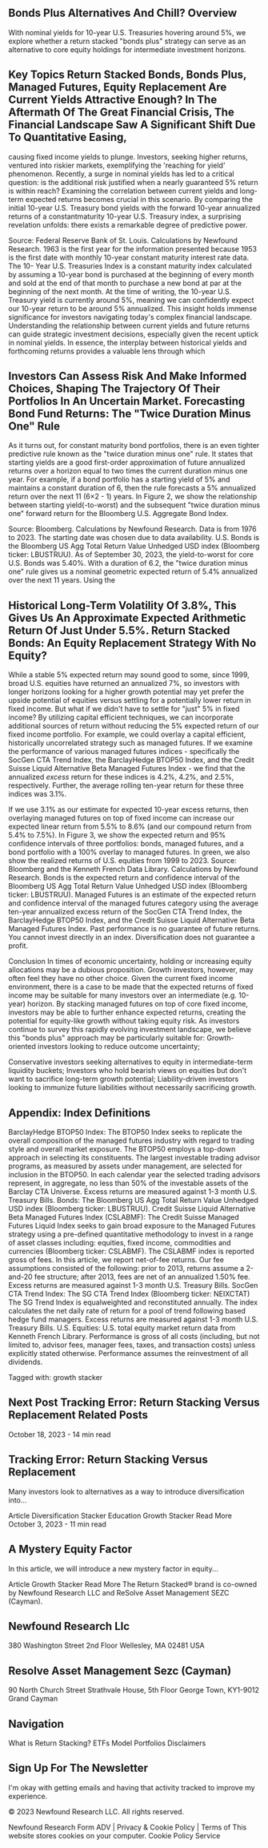 
## Bonds Plus Alternatives And Chill? Overview

With nominal yields for 10-year U.S. Treasuries hovering around 5%, we explore whether a return stacked "bonds plus"
strategy can serve as an alternative to core equity holdings for intermediate investment horizons.

## Key Topics Return Stacked Bonds, Bonds Plus, Managed Futures, Equity Replacement Are Current Yields Attractive Enough? In The Aftermath Of The Great Financial Crisis, The Financial Landscape Saw A Significant Shift Due To Quantitative Easing,

causing fixed income yields to plunge. Investors, seeking higher returns, ventured into riskier markets, exemplifying the 'reaching for yield' phenomenon. Recently, a surge in nominal yields has led to a critical question: is the additional risk justified when a nearly guaranteed 5% return is within reach? Examining the correlation between current yields and long-term expected returns becomes crucial in this scenario. By comparing the initial 10-year U.S. Treasury bond yields with the forward 10-year annualized returns of a constantmaturity 10-year U.S. Treasury index, a surprising revelation unfolds: there exists a remarkable degree of predictive power.

Source: Federal Reserve Bank of St. Louis. Calculations by Newfound Research. 1963 is the first year for the information presented because 1953 is the first date with monthly 10-year constant maturity interest rate data. The 10- Year U.S. Treasuries Index is a constant maturity index calculated by assuming a 10-year bond is purchased at the beginning of every month and sold at the end of that month to purchase a new bond at par at the beginning of the next month. At the time of writing, the 10-year U.S. Treasury yield is currently around 5%, meaning we can confidently expect our 10-year return to be around 5% annualized. This insight holds immense significance for investors navigating today's complex financial landscape. Understanding the relationship between current yields and future returns can guide strategic investment decisions, especially given the recent uptick in nominal yields. In essence, the interplay between historical yields and forthcoming returns provides a valuable lens through which

## Investors Can Assess Risk And Make Informed Choices, Shaping The Trajectory Of Their Portfolios In An Uncertain Market. Forecasting Bond Fund Returns: The "Twice Duration Minus One" Rule

As it turns out, for constant maturity bond portfolios, there is an even tighter predictive rule known as the "twice duration minus one" rule.  It states that starting yields are a good first-order approximation of future annualized returns over a horizon equal to two times the current duration minus one year. For example, if a bond portfolio has a starting yield of 5% and maintains a constant duration of 6, then the rule forecasts a 5% annualized return over the next 11 (6×2 - 1) years. In Figure 2, we show the relationship between starting yield(-to-worst) and the subsequent "twice duration minus one" forward return for the Bloomberg U.S. Aggregate Bond Index.

Source: Bloomberg. Calculations by Newfound Research. Data is from 1976 to 2023. The starting date was chosen due to data availability. U.S. Bonds is the Bloomberg US Agg Total Return Value Unhedged USD index (Bloomberg ticker: LBUSTRUU). As of September 30, 2023, the yield-to-worst for core U.S. Bonds was 5.40%. With a duration of 6.2, the "twice duration minus one" rule gives us a nominal geometric expected return of 5.4% annualized over the next 11 years. Using the

## Historical Long-Term Volatility Of 3.8%, This Gives Us An Approximate Expected Arithmetic Return Of Just Under 5.5%. Return Stacked Bonds: An Equity Replacement Strategy With No Equity?

While a stable 5% expected return may sound good to some, since 1999, broad U.S. equities have returned an annualized 7%, so investors with longer horizons looking for a higher growth potential may yet prefer the upside potential of equities versus settling for a potentially lower return in fixed income. But what if we didn't have to settle for "just" 5% in fixed income? By utilizing capital efficient techniques, we can incorporate additional sources of return without reducing the 5% expected return of our fixed income portfolio.  For example, we could overlay a capital efficient, historically uncorrelated strategy such as managed futures. If we examine the performance of various managed futures indices - specifically the SocGen CTA Trend Index, the BarclayHedge BTOP50 Index, and the Credit Suisse Liquid Alternative Beta Managed Futures Index - we find that the annualized *excess* return for these indices is 4.2%, 4.2%, and 2.5%, respectively.  Further, the average rolling ten-year return for these three indices was 3.1%.

If we use 3.1% as our estimate for expected 10-year excess returns, then overlaying managed futures on top of fixed income can increase our expected linear return from 5.5% to 8.6% (and our compound return from 5.4% to 7.5%). In Figure 3, we show the expected return and 95% confidence intervals of three portfolios: bonds, managed futures, and a bond portfolio with a 100% overlay to managed futures. In green, we also show the realized returns of U.S. equities from 1999 to 2023. Source: Bloomberg and the Kenneth French Data Library. Calculations by Newfound Research.  Bonds is the expected return and confidence interval of the Bloomberg US Agg Total Return Value Unhedged USD index (Bloomberg ticker: LBUSTRUU). Managed Futures is an estimate of the expected return and confidence interval of the managed futures category using the average ten-year annualized excess return of the SocGen CTA Trend Index, the BarclayHedge BTOP50 Index, and the Credit Suisse Liquid Alternative Beta Managed Futures Index. Past performance is no guarantee of future returns. You cannot invest directly in an index. Diversification does not guarantee a profit.

Conclusion In times of economic uncertainty, holding or increasing equity allocations may be a dubious proposition.  Growth investors, however, may often feel they have no other choice. Given the current fixed income environment, there is a case to be made that the expected returns of fixed income may be suitable for many investors over an intermediate (e.g. 10-year) horizon. By stacking managed futures on top of core fixed income, investors may be able to further enhance expected returns, creating the potential for equity-like growth without taking equity risk. As investors continue to survey this rapidly evolving investment landscape, we believe this "bonds plus" approach may be particularly suitable for:
Growth-oriented investors looking to reduce outcome uncertainty;

Conservative investors seeking alternatives to equity in intermediate-term liquidity buckets; Investors who hold bearish views on equities but don't want to sacrifice long-term growth potential; Liability-driven investors looking to immunize future liabilities without necessarily sacrificing growth.

## Appendix: Index Definitions

BarclayHedge BTOP50 Index: The BTOP50 Index seeks to replicate the overall composition of the managed futures industry with regard to trading style and overall market exposure. The BTOP50 employs a top-down approach in selecting its constituents. The largest investable trading advisor programs, as measured by assets under management, are selected for inclusion in the BTOP50. In each calendar year the selected trading advisors represent, in aggregate, no less than 50% of the investable assets of the Barclay CTA Universe. Excess returns are measured against 1-3 month U.S. Treasury Bills. Bonds: The Bloomberg US Agg Total Return Value Unhedged USD index (Bloomberg ticker: LBUSTRUU). Credit Suisse Liquid Alternative Beta Managed Futures Index (CSLABMF): The Credit Suisse Managed Futures Liquid Index seeks to gain broad exposure to the Managed Futures strategy using a pre-defined quantitative methodology to invest in a range of asset classes including: equities, fixed income, commodities and currencies (Bloomberg ticker: CSLABMF). The CSLABMF index is reported gross of fees. In this article, we report net-of-fee returns. Our fee assumptions consisted of the following: prior to 2013, returns assume a 2-and-20 fee structure; after 2013, fees are net of an annualized 1.50% fee. Excess returns are measured against 1-3 month U.S. Treasury Bills. SocGen CTA Trend Index: The SG CTA Trend Index (Bloomberg ticker: NEIXCTAT) The SG Trend Index is equalweighted and reconstituted annually. The index calculates the net daily rate of return for a pool of trend following based hedge fund managers. Excess returns are measured against 1-3 month U.S. Treasury Bills. U.S. Equities: U.S. total equity market return data from Kenneth French Library. Performance is gross of all costs (including, but not limited to, advisor fees, manager fees, taxes, and transaction costs) unless explicitly stated otherwise. Performance assumes the reinvestment of all dividends.

Tagged with: 
growth stacker

## Next Post Tracking Error: Return Stacking Versus Replacement Related Posts

October 18, 2023 - 14 min read

## Tracking Error: Return Stacking Versus Replacement

Many investors look to alternatives as a way to introduce diversification into...

Article Diversification Stacker  Education Growth Stacker Read More October 3, 2023 - 11 min read

## A Mystery Equity Factor

In this article, we will introduce a new mystery factor in equity...

Article Growth Stacker Read More The Return Stacked® brand is co-owned by Newfound Research LLC and ReSolve Asset Management SEZC
(Cayman).

## Newfound Research Llc

380 Washington Street 2nd Floor Wellesley, MA 02481 USA

## Resolve Asset Management Sezc (Cayman)

90 North Church Street Strathvale House, 5th Floor George Town, KY1-9012 Grand Cayman

## Navigation

What is Return Stacking? ETFs Model Portfolios Disclaimers

## Sign Up For The Newsletter

 I'm okay with getting emails and having that activity tracked to improve my experience.

© 2023 Newfound Research LLC. All rights reserved.

Newfound Research Form ADV | Privacy & Cookie Policy | Terms of This website stores cookies on your computer. Cookie Policy Service